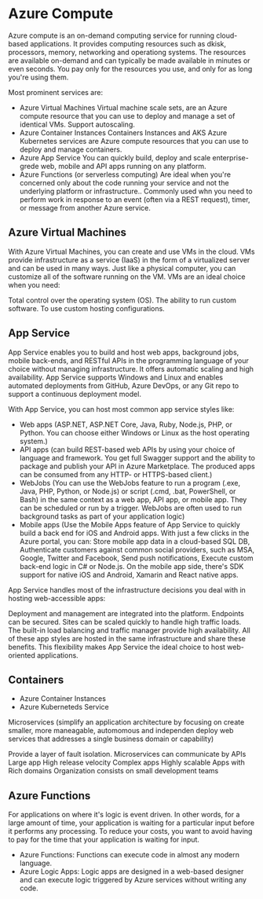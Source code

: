 # Azure Compute

Azure compute is an on-demand computing service for running cloud-based applications. It provides computing resources such as dkisk, processors, memory, networking and operationg systems. The resources are available on-demand and can typically be made available in minutes or even seconds. You pay only for the resources you use, and only for as long you're using them.

Most prominent services are:

- Azure Virtual Machines
    Virtual machine scale sets, are an Azure compute resource that you can use to deploy and manage a set of identical VMs. Support autoscaling.
- Azure Container Instances
    Containers Instances and AKS Azure Kubernetes services are Azure compute resources that you can use to deploy and manage containers.
- Azure App Service
    You can quickly build, deploy and scale enterprise-grede web, mobile and API apps running on any platform.
- Azure Functions (or serverless computing)
    Are ideal when you're concerned only about the code running your service and not the underlying platform or infrastructure.. Commonly used whn you need to perform work in response to an event (often via a REST request), timer, or message from another Azure service.

## Azure Virtual Machines

With Azure Virtual Machines, you can create and use VMs in the cloud. VMs provide infrastructure as a service (IaaS) in the form of a virtualized server and can be used in many ways. Just like a physical computer, you can customize all of the software running on the VM. VMs are an ideal choice when you need:

Total control over the operating system (OS).
The ability to run custom software.
To use custom hosting configurations.

## App Service

App Service enables you to build and host web apps, background jobs, mobile back-ends, and RESTful APIs in the programming language of your choice without managing infrastructure. It offers automatic scaling and high availability. App Service supports Windows and Linux and enables automated deployments from GitHub, Azure DevOps, or any Git repo to support a continuous deployment model.

With App Service, you can host most common app service styles like:

- Web apps (ASP.NET, ASP.NET Core, Java, Ruby, Node.js, PHP, or Python. You can choose either Windows or Linux as the host operating system.)
- API apps (can build REST-based web APIs by using your choice of language and framework. You get full Swagger support and the ability to package and publish your API in Azure Marketplace. The produced apps can be consumed from any HTTP- or HTTPS-based client.)
- WebJobs (You can use the WebJobs feature to run a program (.exe, Java, PHP, Python, or Node.js) or script (.cmd, .bat, PowerShell, or Bash) in the same context as a web app, API app, or mobile app. They can be scheduled or run by a trigger. WebJobs are often used to run background tasks as part of your application logic)
- Mobile apps (Use the Mobile Apps feature of App Service to quickly build a back end for iOS and Android apps. With just a few clicks in the Azure portal, you can: Store mobile app data in a cloud-based SQL DB, Authenticate customers against common social providers, such as MSA, Google, Twitter and Facebook, Send push notifications, Execute custom back-end logic in C# or Node.js. On the mobile app side, there's SDK support for native iOS and Android, Xamarin and React native apps.

App Service handles most of the infrastructure decisions you deal with in hosting web-accessible apps:

Deployment and management are integrated into the platform.
Endpoints can be secured.
Sites can be scaled quickly to handle high traffic loads.
The built-in load balancing and traffic manager provide high availability.
All of these app styles are hosted in the same infrastructure and share these benefits. This flexibility makes App Service the ideal choice to host web-oriented applications.

## Containers

- Azure Container Instances
- Azure Kuberneteds Service

Microservices (simplify an application architecture by focusing on create smaller, more maneagable, automomous and independen deploy web services that addresses a single business domain or capability)

Provide a layer of fault isolation.
Microservices can communicate by APIs
Large app High release velocity
Complex apps Highly scalable
Apps with Rich domains
Organization consists on small development teams

## Azure Functions

For applications on where it's logic is event driven. In other words, for a large amount of time, your application is waiting for a particular input before it performs any processing. To reduce your costs, you want to avoid having to pay for the time that your application is waiting for input.

- Azure Functions: Functions can execute code in almost any modern language.
- Azure Logic Apps: Logic apps are designed in a web-based designer and can execute logic triggered by Azure services without writing any code.
